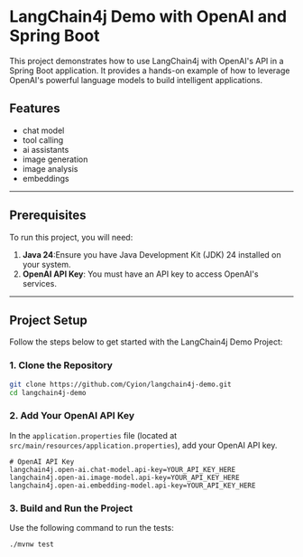 # LangChain4j Demo with OpenAI and Spring Boot

This project demonstrates how to use LangChain4j with OpenAI's API in a Spring Boot application. It provides a hands-on example of how to leverage OpenAI's powerful language models to build intelligent applications.

## Features

- chat model
- tool calling
- ai assistants
- image generation
- image analysis
- embeddings

---

## Prerequisites

To run this project, you will need:

1. **Java 24**:Ensure you have Java Development Kit (JDK) 24 installed on your system.
2. **OpenAI API Key**: You must have an API key to access OpenAI's services.

---

## Project Setup

Follow the steps below to get started with the LangChain4j Demo Project:

### 1. Clone the Repository

```bash
git clone https://github.com/Cyion/langchain4j-demo.git
cd langchain4j-demo
```

### 2. Add Your OpenAI API Key

In the `application.properties` file (located at `src/main/resources/application.properties`), add your OpenAI API key.

```properties
# OpenAI API Key
langchain4j.open-ai.chat-model.api-key=YOUR_API_KEY_HERE
langchain4j.open-ai.image-model.api-key=YOUR_API_KEY_HERE
langchain4j.open-ai.embedding-model.api-key=YOUR_API_KEY_HERE
```

### 3. Build and Run the Project

Use the following command to run the tests:

```bash
./mvnw test
```
